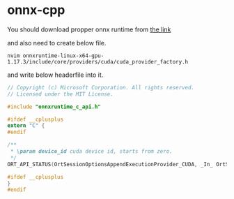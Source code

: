 # onnx-cpp 

You should download propper onnx runtime from [the link](https://pypi.org/project/onnxruntime-gpu/)

and also need to create below file. 
```
nvim onnxruntime-linux-x64-gpu-1.17.3/include/core/providers/cuda/cuda_provider_factory.h
```
and write below headerfile into it. 
```cuda_provider_factory.h
// Copyright (c) Microsoft Corporation. All rights reserved.
// Licensed under the MIT License.

#include "onnxruntime_c_api.h"

#ifdef __cplusplus
extern "C" {
#endif

/**
 * \param device_id cuda device id, starts from zero.
 */
ORT_API_STATUS(OrtSessionOptionsAppendExecutionProvider_CUDA, _In_ OrtSessionOptions* options, int device_id);

#ifdef __cplusplus
}
#endif
```
